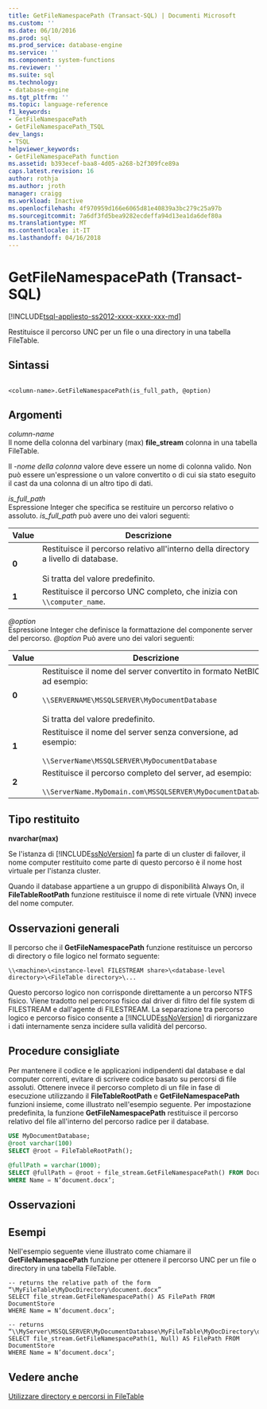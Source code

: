```yaml
---
title: GetFileNamespacePath (Transact-SQL) | Documenti Microsoft
ms.custom: ''
ms.date: 06/10/2016
ms.prod: sql
ms.prod_service: database-engine
ms.service: ''
ms.component: system-functions
ms.reviewer: ''
ms.suite: sql
ms.technology:
- database-engine
ms.tgt_pltfrm: ''
ms.topic: language-reference
f1_keywords:
- GetFileNamespacePath
- GetFileNamespacePath_TSQL
dev_langs:
- TSQL
helpviewer_keywords:
- GetFileNamespacePath function
ms.assetid: b393ecef-baa8-4d05-a268-b2f309fce89a
caps.latest.revision: 16
author: rothja
ms.author: jroth
manager: craigg
ms.workload: Inactive
ms.openlocfilehash: 4f970959d166e6065d81e40839a3bc279c25a97b
ms.sourcegitcommit: 7a6df3fd5bea9282ecdeffa94d13ea1da6def80a
ms.translationtype: MT
ms.contentlocale: it-IT
ms.lasthandoff: 04/16/2018
---
```

# <a name="getfilenamespacepath-transact-sql"></a>GetFileNamespacePath (Transact-SQL)
[!INCLUDE[tsql-appliesto-ss2012-xxxx-xxxx-xxx-md](../../includes/tsql-appliesto-ss2012-xxxx-xxxx-xxx-md.md)]

  Restituisce il percorso UNC per un file o una directory in una tabella FileTable.  
  
## <a name="syntax"></a>Sintassi  
  
```  
  
<column-name>.GetFileNamespacePath(is_full_path, @option)  
```  
  
## <a name="arguments"></a>Argomenti  
 *column-name*  
 Il nome della colonna del varbinary (max) **file_stream** colonna in una tabella FileTable.  
  
 Il *-nome della colonna* valore deve essere un nome di colonna valido. Non può essere un'espressione o un valore convertito o di cui sia stato eseguito il cast da una colonna di un altro tipo di dati.  
  
 *is_full_path*  
 Espressione Integer che specifica se restituire un percorso relativo o assoluto. *is_full_path* può avere uno dei valori seguenti:  
  
|Value|Descrizione|  
|-----------|-----------------|  
|**0**|Restituisce il percorso relativo all'interno della directory a livello di database.<br /><br /> Si tratta del valore predefinito.|  
|**1**|Restituisce il percorso UNC completo, che inizia con `\\computer_name`.|  
  
 *@option*  
 Espressione Integer che definisce la formattazione del componente server del percorso. *@option* Può avere uno dei valori seguenti:  
  
|Value|Descrizione|  
|-----------|-----------------|  
|**0**|Restituisce il nome del server convertito in formato NetBIOS, ad esempio:<br /><br /> `\\SERVERNAME\MSSQLSERVER\MyDocumentDatabase`<br /><br /> Si tratta del valore predefinito.|  
|**1**|Restituisce il nome del server senza conversione, ad esempio:<br /><br /> `\\ServerName\MSSQLSERVER\MyDocumentDatabase`|  
|**2**|Restituisce il percorso completo del server, ad esempio:<br /><br /> `\\ServerName.MyDomain.com\MSSQLSERVER\MyDocumentDatabase`|  
  
## <a name="return-type"></a>Tipo restituito  
 **nvarchar(max)**  
  
 Se l'istanza di [!INCLUDE[ssNoVersion](../../includes/ssnoversion-md.md)] fa parte di un cluster di failover, il nome computer restituito come parte di questo percorso è il nome host virtuale per l'istanza cluster.  
  
 Quando il database appartiene a un gruppo di disponibilità Always On, il **FileTableRootPath** funzione restituisce il nome di rete virtuale (VNN) invece del nome computer.  
  
## <a name="general-remarks"></a>Osservazioni generali  
 Il percorso che il **GetFileNamespacePath** funzione restituisce un percorso di directory o file logico nel formato seguente:  
  
 `\\<machine>\<instance-level FILESTREAM share>\<database-level directory>\<FileTable directory>\...`  
  
 Questo percorso logico non corrisponde direttamente a un percorso NTFS fisico. Viene tradotto nel percorso fisico dal driver di filtro del file system di FILESTREAM e dall'agente di FILESTREAM. La separazione tra percorso logico e percorso fisico consente a [!INCLUDE[ssNoVersion](../../includes/ssnoversion-md.md)] di riorganizzare i dati internamente senza incidere sulla validità del percorso.  
  
## <a name="best-practices"></a>Procedure consigliate  
 Per mantenere il codice e le applicazioni indipendenti dal database e dal computer correnti, evitare di scrivere codice basato su percorsi di file assoluti. Ottenere invece il percorso completo di un file in fase di esecuzione utilizzando il **FileTableRootPath** e **GetFileNamespacePath** funzioni insieme, come illustrato nell'esempio seguente. Per impostazione predefinita, la funzione **GetFileNamespacePath** restituisce il percorso relativo del file all'interno del percorso radice per il database.  
  
```sql  
USE MyDocumentDatabase;  
@root varchar(100)  
SELECT @root = FileTableRootPath();  
  
@fullPath = varchar(1000);  
SELECT @fullPath = @root + file_stream.GetFileNamespacePath() FROM DocumentStore  
WHERE Name = N’document.docx’;  
```  
  
## <a name="remarks"></a>Osservazioni  
  
## <a name="examples"></a>Esempi  
 Nell'esempio seguente viene illustrato come chiamare il **GetFileNamespacePath** funzione per ottenere il percorso UNC per un file o directory in una tabella FileTable.  
  
```  
-- returns the relative path of the form “\MyFileTable\MyDocDirectory\document.docx”  
SELECT file_stream.GetFileNamespacePath() AS FilePath FROM DocumentStore  
WHERE Name = N’document.docx’;  
  
-- returns “\\MyServer\MSSQLSERVER\MyDocumentDatabase\MyFileTable\MyDocDirectory\document.docx”  
SELECT file_stream.GetFileNamespacePath(1, Null) AS FilePath FROM DocumentStore  
WHERE Name = N’document.docx’;  
```  
  
## <a name="see-also"></a>Vedere anche  
 [Utilizzare directory e percorsi in FileTable](../../relational-databases/blob/work-with-directories-and-paths-in-filetables.md)  
  
  
